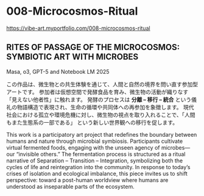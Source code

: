 # 008-Microcosmos-Ritual
https://vibe-art.myportfolio.com/008-microcosmos-ritual

## RITES OF PASSAGE OF THE MICROCOSMOS: SYMBIOTIC ART WITH MICROBES
Masa, o3, GPT-5 and Notebook LM
2025

この作品は、微生物との共生体験を通じて、人間と自然の境界を問い直す参加型アートです。
参加者は仮想空間で発酵食品を育み、微生物の活動が織りなす「見えない他者性」に触れます。
発酵のプロセスは **分離 – 移行 – 統合** という儀礼の物語構造で表現され、生命の循環や共同体への再参加を象徴します。
現代社会における孤立や環境危機に対し、微生物の視点を取り入れることで、「人間もまた生態系の一部である」 という新しい世界観への移行を促します。

This work is a participatory art project that redefines the boundary between humans and nature through microbial symbiosis.
Participants cultivate virtual fermented foods, engaging with the unseen agency of microbes—our “invisible others.”
The fermentation process is structured as a ritual narrative of Separation – Transition – Integration, symbolizing both the cycles of life and reintegration into the community.
In response to today’s crises of isolation and ecological imbalance, this piece invites us to shift perspective:
toward a post-human worldview where humans are understood as inseparable parts of the ecosystem.
